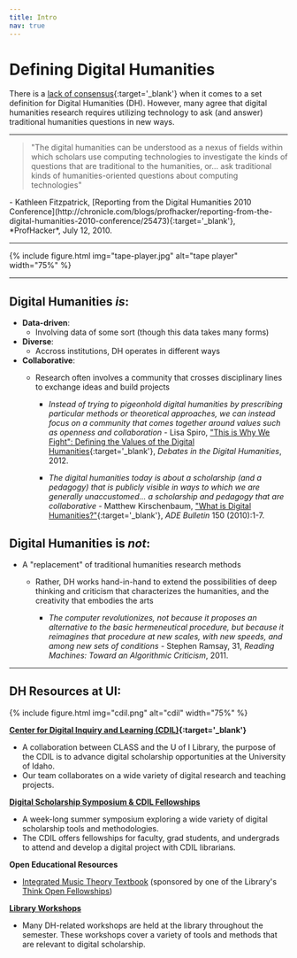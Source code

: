 ```yaml
---
title: Intro
nav: true
--- 
```


# Defining Digital Humanities

There is a [lack of consensus](https://whatisdigitalhumanities.com/){:target='_blank'} when it comes to a set definition for Digital Humanities (DH). However, many agree that digital humanities research requires utilizing technology to ask (and answer) traditional humanities questions in new ways.

***

<blockquote class="blockquote">"The digital humanities can be understood as a nexus of fields within which scholars use computing technologies to investigate the kinds of questions that are traditional to the humanities, or... ask traditional kinds of humanities-oriented questions about computing technologies"</blockquote>
- Kathleen Fitzpatrick, 
[Reporting from the Digital Humanities 2010 Conference](http://chronicle.com/blogs/profhacker/reporting-from-the-digital-humanities-2010-conference/25473){:target='_blank'}, *ProfHacker*, July 12, 2010.

***

{% include figure.html img="tape-player.jpg" alt="tape player" width="75%" %}

***

## Digital Humanities *is*:
- **Data-driven**:
    - Involving data of some sort (though this data takes many forms)
- **Diverse**:
    - Accross institutions, DH operates in different ways
- **Collaborative**:
    - Research often involves a community that crosses disciplinary lines to exchange ideas and build projects

        - *Instead of trying to pigeonhold digital humanities by prescribing particular methods or theoretical approaches, we can instead focus on a community that comes together around values such as openness and collaboration* - Lisa Spiro, ["This is Why We Fight": Defining the Values of the Digital Humanities](http://dhdebates.gc.cuny.edu/debates/text/13){:target='_blank'}, *Debates in the Digital Humanities*, 2012.

        - *The digital humanities today is about a scholarship (and a pedagogy) that is publicly visible in ways to which we are generally unaccustomed... a scholarship and pedagogy that are collaborative* - Matthew Kirschenbaum, ["What is Digital Humanities?"]( http://mkirschenbaum.wordpress.com/2011/01/22/what-is-digital-humanities/){:target='_blank'}, *ADE Bulletin* 150 (2010):1-7.

## Digital Humanities is *not*:
- A "replacement" of traditional humanities research methods
    - Rather, DH works hand-in-hand to extend the possibilities of deep thinking and criticism that characterizes the humanities, and the creativity that embodies the arts

        - *The computer revolutionizes, not because it proposes an alternative to the basic hermeneutical procedure, but because it reimagines that procedure at new scales, with new speeds, and among new sets of conditions* - Stephen Ramsay, 31, *Reading Machines: Toward an Algorithmic Criticism*, 2011.

***

## DH Resources at UI:

{% include figure.html img="cdil.png" alt="cdil" width="75%" %}

**[Center for Digital Inquiry and Learning (CDIL)](https://cdil.lib.uidaho.edu/){:target='_blank'}**
- A collaboration between CLASS and the U of I Library, the purpose of the CDIL is to advance digital scholarship opportunities at the University of Idaho.
- Our team collaborates on a wide variety of digital research and teaching projects.

**[Digital Scholarship Symposium & CDIL Fellowships](https://cdil.lib.uidaho.edu/#fellowships)**
- A week-long summer symposium exploring a wide variety of digital scholarship tools and methodologies.
- The CDIL offers fellowships for faculty, grad students, and undergrads to attend and develop a digital project with CDIL librarians.

**Open Educational Resources** 
- [Integrated Music Theory Textbook](https://intmus.github.io/inttheory18-19/) (sponsored by one of the Library's [Think Open Fellowships](https://libguides.uidaho.edu/THINKOPEN))

**[Library Workshops](https://www.lib.uidaho.edu/services/workshops/)**
- Many DH-related workshops are held at the library throughout the semester. These workshops cover a variety of tools and methods that are relevant to digital scholarship.